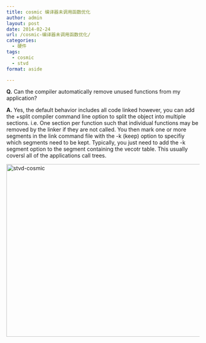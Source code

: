 ```yaml
---
title: cosmic 编译器未调用函数优化
author: admin
layout: post
date: 2014-02-24
url: /cosmic-编译器未调用函数优化/
categories:
  - 硬件
tags:
  - cosmic
  - stvd
format: aside

---
```

**Q.** Can the compiler automatically remove unused functions from my application?

**A.** Yes, the default behavior includes all code linked however, you can add the +split compiler command line option to split the object into multiple sections. i.e. One section per function such that individual functions may be removed by the linker if they are not called. You then mark one or more segments in the link command file with the -k (keep) option to specifiy which segments need to be kept. Typically, you just need to add the -k segment option to the segment containing the vecotr table. This usually coversl all of the applications call trees.

<a href="http://www.goodmemory.cc/?attachment_id=" rel="attachment wp-att-775"><img class="alignnone size-full wp-image-775" alt="stvd-cosmic" src="http://www.goodmemory.cc/wp-content/uploads/2014/02/stvd-cosmic.jpg" width="660" height="451" /></a>